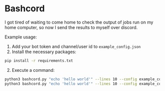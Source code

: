 # Bashcord
I got tired of waiting to come home to check the output of jobs run on my home computer, so now I send the results to myself over discord.

Example usage:
1. Add your bot token and channel/user id to `example_config.json`
2. Install the necessary packages:
```sh
pip install -r requirements.txt
```
2. Execute a command:
```sh
python3 bashcord.py "echo 'hello world'" --lines 10 --config example_config.json
python3 bashcord.py "echo 'hello world'" --lines 10 --config example_config.json --files file1.png file2.png
```
